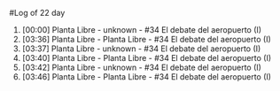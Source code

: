 #Log of 22 day

1. [00:00] Planta Libre - unknown - #34 El debate del aeropuerto (I)
1. [03:36] Planta Libre - Planta Libre - #34 El debate del aeropuerto (I)
1. [03:37] Planta Libre - unknown - #34 El debate del aeropuerto (I)
1. [03:40] Planta Libre - Planta Libre - #34 El debate del aeropuerto (I)
1. [03:42] Planta Libre - unknown - #34 El debate del aeropuerto (I)
1. [03:46] Planta Libre - Planta Libre - #34 El debate del aeropuerto (I)
